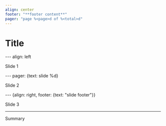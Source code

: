 ```yaml
---
align: center
footer: "**footer content**"
pager: "page %<page>d of %<total>d"
---
```


# Title

--- align: left

Slide 1

--- pager: {text: slide %<page>d}

Slide 2

--- {align: right, footer: {text: "slide footer"}}

Slide 3

---

Summary
